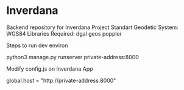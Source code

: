 # Inverdana
Backend repository for Inverdana Project
Standart Geodetic System: WGS84
Libraries Required:
dgal
geos
poppler


Steps to run dev environ 

python3 manage.py runserver private-address:8000

Modify config.js on Inverdana App 

global.host = "http://private-address:8000" 
